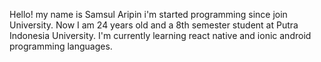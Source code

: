 Hello! my name is Samsul Aripin i'm started programming since join University. Now I am 24 years old and a 8th semester student at Putra Indonesia University. 
I'm currently learning react native and ionic android programming languages. 
<!---
pamanxam/pamanxam is a ✨ special ✨ repository because its `README.md` (this file) appears on your GitHub profile.
You can click the Preview link to take a look at your changes.
--->
